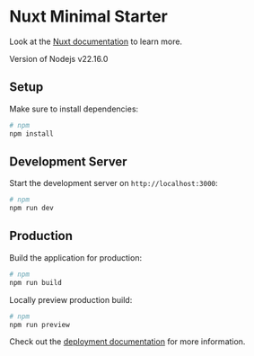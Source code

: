 # Nuxt Minimal Starter

Look at the [Nuxt documentation](https://nuxt.com/docs/getting-started/introduction) to learn more.

Version of Nodejs v22.16.0

## Setup
Make sure to install dependencies:

```bash
# npm
npm install
```

## Development Server

Start the development server on `http://localhost:3000`:

```bash
# npm
npm run dev
```

## Production

Build the application for production:

```bash
# npm
npm run build
```

Locally preview production build:

```bash
# npm
npm run preview
```

Check out the [deployment documentation](https://nuxt.com/docs/getting-started/deployment) for more information.
